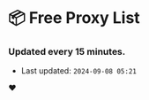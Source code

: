 # :package: Free Proxy List
### Updated every 15 minutes.

- Last updated: `2024-09-08 05:21`

:heart:
